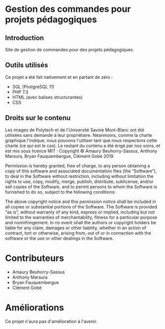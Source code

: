 # Gestion des commandes pour projets pédagogiques
## Introduction
Site de gestion de commandes pour des projets pédagogiques.

## Outils utilisés
Ce projet a été fait nativement et en partant de zéro :
* SQL (PostgreSQL 11)
* PHP 7.3
* HTML (avec balises structurantes)
* CSS

## Droits sur le contenu
Les images de Polytech et de l'Université Savoie Mont-Blanc ont été utilisées sans demande à leur propriétaire. Néanmoins, comme la charte graphique l'indique, nous pouvons l'utiliser tant que nous respectons cette charte (ce qui est le cas).
Le restant du contenu a été érigé par nos soins, et est mis sous licence MIT :
Copyright © Amaury Beuhorry-Sassus, Anthony Marsura, Bryan Fauquembergue, Clément Gobé 2019

Permission is hereby granted, free of charge, to any person obtaining a copy of this software and associated documentation files (the “Software”), to deal in the Software without restriction, including without limitation the rights to use, copy, modify, merge, publish, distribute, sublicense, and/or sell copies of the Software, and to permit persons to whom the Software is furnished to do so, subject to the following conditions:

The above copyright notice and this permission notice shall be included in all copies or substantial portions of the Software.
The Software is provided “as is”, without warranty of any kind, express or implied, including but not limited to the warranties of merchantability, fitness for a particular purpose and noninfringement. In no event shall the authors or copyright holders be liable for any claim, damages or other liability, whether in an action of contract, tort or otherwise, arising from, out of or in connection with the software or the use or other dealings in the Software.

# Contributeurs
* Amaury Beuhorry-Sassus
* Anthony Marsura
* Bryan Fauquembergue
* Clément Gobé

# Améliorations
Ce projet n'aura pas d'amélioration à l'avenir.
